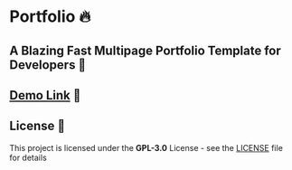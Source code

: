 # Portfolio 🔥

## A Blazing Fast Multipage Portfolio Template for Developers 🚀

## [Demo Link](https://dopefolio.netlify.app) 🔗


## License 📄

This project is licensed under the  **GPL-3.0** License - see the [LICENSE](LICENSE) file for details

